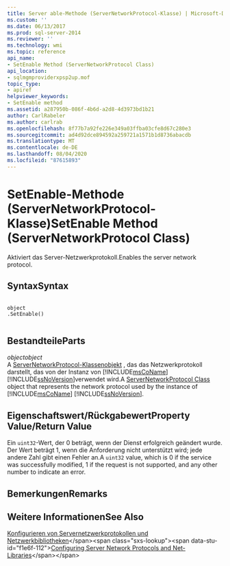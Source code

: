 ```yaml
---
title: Server able-Methode (ServerNetworkProtocol-Klasse) | Microsoft-Dokumentation
ms.custom: ''
ms.date: 06/13/2017
ms.prod: sql-server-2014
ms.reviewer: ''
ms.technology: wmi
ms.topic: reference
api_name:
- SetEnable Method (ServerNetworkProtocol Class)
api_location:
- sqlmgmproviderxpsp2up.mof
topic_type:
- apiref
helpviewer_keywords:
- SetEnable method
ms.assetid: a287950b-086f-4b6d-a2d8-4d3973bd1b21
author: CarlRabeler
ms.author: carlrab
ms.openlocfilehash: 8f77b7a92fe226e349a03ffba03cfe8d67c280e3
ms.sourcegitcommit: ad4d92dce894592a259721a1571b1d8736abacdb
ms.translationtype: MT
ms.contentlocale: de-DE
ms.lasthandoff: 08/04/2020
ms.locfileid: "87615893"
---
```

# <a name="setenable-method-servernetworkprotocol-class"></a><span data-ttu-id="f1e6f-102">SetEnable-Methode (ServerNetworkProtocol-Klasse)</span><span class="sxs-lookup"><span data-stu-id="f1e6f-102">SetEnable Method (ServerNetworkProtocol Class)</span></span>
  <span data-ttu-id="f1e6f-103">Aktiviert das Server-Netzwerkprotokoll.</span><span class="sxs-lookup"><span data-stu-id="f1e6f-103">Enables the server network protocol.</span></span>  
  
## <a name="syntax"></a><span data-ttu-id="f1e6f-104">Syntax</span><span class="sxs-lookup"><span data-stu-id="f1e6f-104">Syntax</span></span>  
  
```  
  
object  
.SetEnable()  
  
```  
  
## <a name="parts"></a><span data-ttu-id="f1e6f-105">Bestandteile</span><span class="sxs-lookup"><span data-stu-id="f1e6f-105">Parts</span></span>  
 <span data-ttu-id="f1e6f-106">*object*</span><span class="sxs-lookup"><span data-stu-id="f1e6f-106">*object*</span></span>  
 <span data-ttu-id="f1e6f-107">A [ServerNetworkProtocol-Klassenobjekt](servernetworkprotocol-class.md) , das das Netzwerkprotokoll darstellt, das von der Instanz von [!INCLUDE[msCoName](../../../includes/msconame-md.md)] [!INCLUDE[ssNoVersion](../../../includes/ssnoversion-md.md)]verwendet wird.</span><span class="sxs-lookup"><span data-stu-id="f1e6f-107">A [ServerNetworkProtocol Class](servernetworkprotocol-class.md) object that represents the network protocol used by the instance of [!INCLUDE[msCoName](../../../includes/msconame-md.md)] [!INCLUDE[ssNoVersion](../../../includes/ssnoversion-md.md)].</span></span>  
  
## <a name="property-valuereturn-value"></a><span data-ttu-id="f1e6f-108">Eigenschaftswert/Rückgabewert</span><span class="sxs-lookup"><span data-stu-id="f1e6f-108">Property Value/Return Value</span></span>  
 <span data-ttu-id="f1e6f-109">Ein `uint32`-Wert, der 0 beträgt, wenn der Dienst erfolgreich geändert wurde. Der Wert beträgt 1, wenn die Anforderung nicht unterstützt wird; jede andere Zahl gibt einen Fehler an.</span><span class="sxs-lookup"><span data-stu-id="f1e6f-109">A `uint32` value, which is 0 if the service was successfully modified, 1 if the request is not supported, and any other number to indicate an error.</span></span>  
  
## <a name="remarks"></a><span data-ttu-id="f1e6f-110">Bemerkungen</span><span class="sxs-lookup"><span data-stu-id="f1e6f-110">Remarks</span></span>  
  
## <a name="see-also"></a><span data-ttu-id="f1e6f-111">Weitere Informationen</span><span class="sxs-lookup"><span data-stu-id="f1e6f-111">See Also</span></span>  
 <span data-ttu-id="f1e6f-112">[Konfigurieren von Servernetzwerkprotokollen und Netzwerkbibliotheken](https://msdn.microsoft.com/library/ms177485\(v=sql.100\).aspx)</span><span class="sxs-lookup"><span data-stu-id="f1e6f-112">[Configuring Server Network Protocols and Net-Libraries](https://msdn.microsoft.com/library/ms177485\(v=sql.100\).aspx)</span></span>  
  
  
